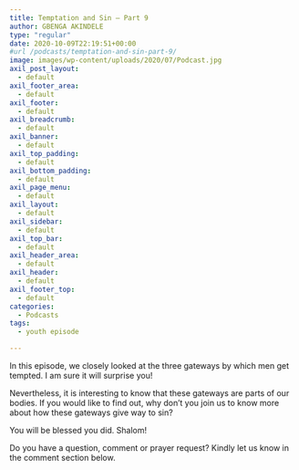 ```yaml
---
title: Temptation and Sin – Part 9
author: GBENGA AKINDELE
type: "regular"
date: 2020-10-09T22:19:51+00:00
#url /podcasts/temptation-and-sin-part-9/
image: images/wp-content/uploads/2020/07/Podcast.jpg
axil_post_layout:
  - default
axil_footer_area:
  - default
axil_footer:
  - default
axil_breadcrumb:
  - default
axil_banner:
  - default
axil_top_padding:
  - default
axil_bottom_padding:
  - default
axil_page_menu:
  - default
axil_layout:
  - default
axil_sidebar:
  - default
axil_top_bar:
  - default
axil_header_area:
  - default
axil_header:
  - default
axil_footer_top:
  - default
categories:
  - Podcasts
tags:
  - youth episode

---
```

In this episode, we closely looked at the three gateways by which men get tempted. I am sure it will surprise you!

Nevertheless, it is interesting to know that these gateways are parts of our bodies. If you would like to find out, why don&#8217;t you join us to know more about how these gateways give way to sin?

You will be blessed you did. Shalom!

Do you have a question, comment or prayer request? Kindly let us know in the comment section below.